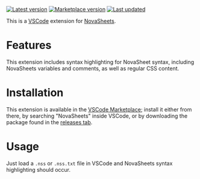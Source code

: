 [![Latest version](https://img.shields.io/github/v/release/Nixinova/NovaSheets-vscode?label=latest&style=flat-square)](https://github.com/Nixinova/NovaSheets-vscode/releases)
[![Marketplace version](https://img.shields.io/visual-studio-marketplace/v/Nixinova.novasheets?label=marketplace&style=flat-square)](https://marketplace.visualstudio.com/items/Nixinova.novasheets)
[![Last updated](https://img.shields.io/github/release-date/Nixinova/NovaSheets-vscode?label=updated&style=flat-square)](https://github.com/Nixinova/NovaSheets-vscode/releases)

This is a [VSCode](https://github.com/microsoft/vscode) extension for [NovaSheets](https://github.com/Nixinova/NovaSheets).

# Features
This extension includes syntax highlighting for NovaSheet syntax, including NovaSheets variables and comments, as well as regular CSS content.

# Installation
This extension is available in the [VSCode Marketplace](https://marketplace.visualstudio.com/items/Nixinova.novasheets); install it either from there, by searching "NovaSheets" inside VSCode, or by downloading the package found in the [releases tab](https://github.com/Nixinova/NovaSheets-vscode/releases).

# Usage
Just load a `.nss` or `.nss.txt` file in VSCode and NovaSheets syntax highlighting should occur.

